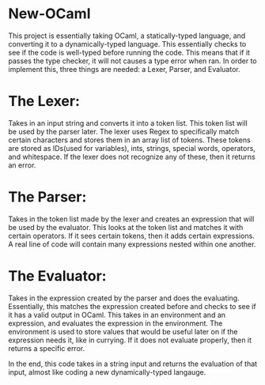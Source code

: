# New-OCaml

This project is essentially taking OCaml, a statically-typed language, and converting it to a dynamically-typed language. This essentially checks to see if the code is well-typed before running the code. This means that if it passes the type checker, it will not causes a type error when ran. In order to implement this, three things are needed: a Lexer, Parser, and Evaluator.

# The Lexer: 
Takes in an input string and converts it into a token list. This token list will be used by the parser later. The lexer uses Regex to specifically match certain 
characters and stores them in an array list of tokens. These tokens are stored as IDs(used for variables), ints, strings, special words, operators, and whitespace. If the lexer
does not recognize any of these, then it returns an error.

# The Parser: 
Takes in the token list made by the lexer and creates an expression that will be used by the evaluator. This looks at the token list and matches it with certain 
operators. If it sees certain tokens, then it adds certain expressions. A real line of code will contain many expressions nested within one another.

# The Evaluator: 
Takes in the expression created by the parser and does the evaluating. Essentially, this matches the expression created before and checks to see if it has a 
valid output in OCaml. This takes in an environment and an expression, and evaluates the expression in the environment. The environment is used to store values that would be useful later on if the expression needs it, like in currying. If it does not evaluate properly, then it returns a specific error.

In the end, this code takes in a string input and returns the evaluation of that input, almost like coding a new dynamically-typed langauge.
